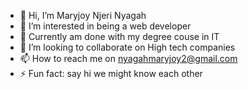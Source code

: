 - 👋 Hi, I’m Maryjoy Njeri Nyagah
- 👀 I’m interested in being a web developer
- 🌱 Currently am done with my degree couse in IT
- 💞️ I’m looking to collaborate on High tech companies 
- 📫 How to reach me on nyagahmaryjoy2@gmail.com
- ⚡ Fun fact: say hi we might know each other

<!---
nyagahmaryjoy2/nyagahmaryjoy2 is a ✨ special ✨ repository because its `README.md` (this file) appears on your GitHub profile.
You can click the Preview link to take a look at your changes.
--->
